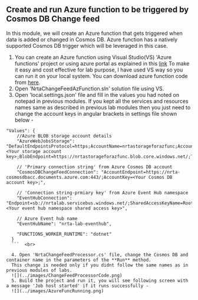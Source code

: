 ## Create and run Azure function to be triggered by Cosmos DB Change feed
In this module, we will create an Azure function that gets triggered when data is added or changed in Cosmos DB. Azure function has a natively supported Cosmos DB trigger which will be leveraged in this case.<br/>

1. You can create an Azure function using Visual Studio(VS) 'Azure functions' project or using azure portal as explained in this [link](https://docs.microsoft.com/en-us/azure/azure-functions/functions-create-cosmos-db-triggered-function#:~:text=Create%20Azure%20Cosmos%20DB%20trigger,-In%20your%20function&text=On%20the%20New%20Function%20page,Azure%20Cosmos%20DB%20trigger%20template.&text=The%20name%20of%20the%20function.&text=Select%20New%2C%20the%20Database%20Account,setting%20for%20your%20account%20connection.)
To make it easy and cost effective for lab purpose, I have used VS way so you can run it on your local system. You can download azure function code from [here]().
2. Open 'NrtaChangeFeedAzFunction.sln' solution file using VS.
3. Open 'local.settings.json' file and fill in the values you had noted on notepad in previous modules. If you kept all the services and resources names same as described in previous lab modules then you just need to change the account keys in angular brackets in settings file shown below -
```
"Values": {
    //Azure BLOB storage account details 
    "AzureWebJobsStorage": "DefaultEndpointsProtocol=https;AccountName=nrtastorageforazfunc;AccountKey=<Your storage account key>;BlobEndpoint=https://nrtastorageforazfunc.blob.core.windows.net/;TableEndpoint=https://nrtastorageforazfunc.table.core.windows.net/;QueueEndpoint=https://nrtastorageforazfunc.queue.core.windows.net/;FileEndpoint=https://nrtastorageforazfunc.file.core.windows.net/",

    // 'Primary connection string' from Azure Cosmos DB account
    "CosmosDBChangeFeedConnection": "AccountEndpoint=https://nrta-cosmosdbacc.documents.azure.com:443/;AccountKey=<Your Cosmos DB account key>;",

    // 'Connection string-prmiary key' from Azure Event Hub namespace
    "EventHubConnection": "Endpoint=sb://nrtalab.servicebus.windows.net/;SharedAccessKeyName=RootManageSharedAccessKey;SharedAccessKey=<Your event hub namespace shared access key>",

    // Azure Event hub name
    "EventHubName": "nrta-lab-eventhub",
    
    "FUNCTIONS_WORKER_RUNTIME": "dotnet"
  }
  ```  <br>
 
  4. Open 'NrtaChangeFeedProcessor.cs' file, change the Cosmos DB and container name in the parameters of the **Run** method. 
  This change is needed only if you didnt follow the same names as in previous modules of labs.
  ![](../images/ChangeFeedProcessorCode.png) 
  5. Build the project and run it, you will see following screen with a message 'Job host started' if it runs successfully -
  ![](../images/AzureFuncRunning.png) 

